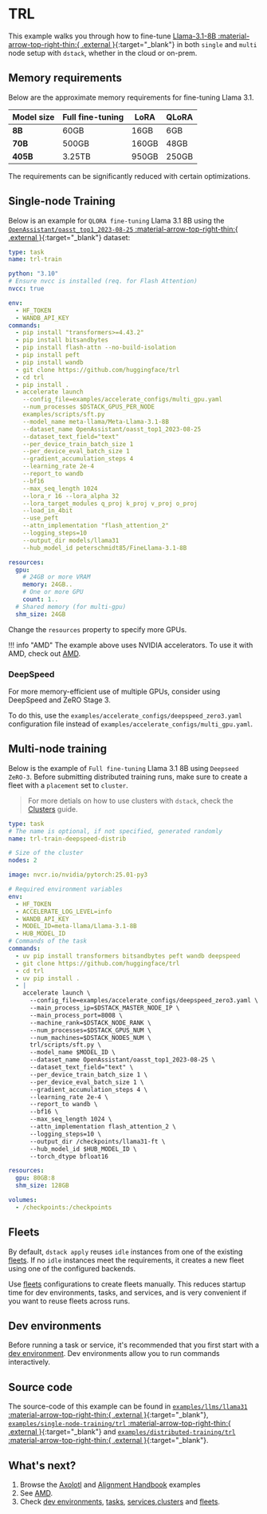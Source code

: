 # TRL

This example walks you through how to fine-tune [Llama-3.1-8B :material-arrow-top-right-thin:{ .external }](https://huggingface.co/meta-llama/Llama-3.1-8B){:target="_blank"} in both `single` and `multi` node setup with `dstack`, whether in the cloud or
on-prem.

## Memory requirements

Below are the approximate memory requirements for fine-tuning Llama 3.1.

| Model size | Full fine-tuning | LoRA  | QLoRA |
|------------|------------------|-------|-------|
| **8B**     | 60GB             | 16GB  | 6GB   |
| **70B**    | 500GB            | 160GB | 48GB  |
| **405B**   | 3.25TB           | 950GB | 250GB |

The requirements can be significantly reduced with certain optimizations.

## Single-node Training

Below is an example for `QLORA fine-tuning` Llama 3.1 8B using
the [`OpenAssistant/oasst_top1_2023-08-25` :material-arrow-top-right-thin:{ .external }](https://huggingface.co/datasets/OpenAssistant/oasst_top1_2023-08-25){:target="_blank"}
dataset:

<div editor-title="examples/single-node-training/trl/train.dstack.yml"> 

```yaml
type: task
name: trl-train

python: "3.10"
# Ensure nvcc is installed (req. for Flash Attention) 
nvcc: true

env:
  - HF_TOKEN
  - WANDB_API_KEY
commands:
  - pip install "transformers>=4.43.2"
  - pip install bitsandbytes
  - pip install flash-attn --no-build-isolation
  - pip install peft
  - pip install wandb
  - git clone https://github.com/huggingface/trl
  - cd trl
  - pip install .
  - accelerate launch
    --config_file=examples/accelerate_configs/multi_gpu.yaml
    --num_processes $DSTACK_GPUS_PER_NODE 
    examples/scripts/sft.py
    --model_name meta-llama/Meta-Llama-3.1-8B
    --dataset_name OpenAssistant/oasst_top1_2023-08-25
    --dataset_text_field="text"
    --per_device_train_batch_size 1
    --per_device_eval_batch_size 1
    --gradient_accumulation_steps 4
    --learning_rate 2e-4
    --report_to wandb
    --bf16
    --max_seq_length 1024
    --lora_r 16 --lora_alpha 32
    --lora_target_modules q_proj k_proj v_proj o_proj
    --load_in_4bit
    --use_peft
    --attn_implementation "flash_attention_2"
    --logging_steps=10
    --output_dir models/llama31
    --hub_model_id peterschmidt85/FineLlama-3.1-8B

resources:
  gpu:
    # 24GB or more VRAM
    memory: 24GB..
    # One or more GPU
    count: 1..
  # Shared memory (for multi-gpu)
  shm_size: 24GB
```

</div>

Change the `resources` property to specify more GPUs.

!!! info "AMD"
    The example above uses NVIDIA accelerators. To use it with AMD, check out [AMD](https://dstack.ai/examples/accelerators/amd#trl).

### DeepSpeed

For more memory-efficient use of multiple GPUs, consider using DeepSpeed and ZeRO Stage 3.

To do this, use the `examples/accelerate_configs/deepspeed_zero3.yaml` configuration file instead of 
`examples/accelerate_configs/multi_gpu.yaml`.

## Multi-node training

Below is the example of `Full fine-tuning` Llama 3.1 8B using `Deepseed ZeRO-3`. Before submitting distributed training runs, make sure to create a fleet with a `placement` set to `cluster`.

> For more detials on how to use clusters with `dstack`, check the [Clusters](https://dstack.ai/docs/guides/clusters) guide.

<div editor-title="examples/distributed-training/trl/deepspeed.dstack.yml">

```yaml
type: task
# The name is optional, if not specified, generated randomly
name: trl-train-deepspeed-distrib

# Size of the cluster
nodes: 2

image: nvcr.io/nvidia/pytorch:25.01-py3

# Required environment variables
env:
  - HF_TOKEN
  - ACCELERATE_LOG_LEVEL=info
  - WANDB_API_KEY
  - MODEL_ID=meta-llama/Llama-3.1-8B
  - HUB_MODEL_ID
# Commands of the task
commands:
  - uv pip install transformers bitsandbytes peft wandb deepspeed
  - git clone https://github.com/huggingface/trl
  - cd trl
  - uv pip install .
  - |
    accelerate launch \
      --config_file=examples/accelerate_configs/deepspeed_zero3.yaml \
      --main_process_ip=$DSTACK_MASTER_NODE_IP \
      --main_process_port=8008 \
      --machine_rank=$DSTACK_NODE_RANK \
      --num_processes=$DSTACK_GPUS_NUM \
      --num_machines=$DSTACK_NODES_NUM \
      trl/scripts/sft.py \
      --model_name $MODEL_ID \
      --dataset_name OpenAssistant/oasst_top1_2023-08-25 \
      --dataset_text_field="text" \
      --per_device_train_batch_size 1 \
      --per_device_eval_batch_size 1 \
      --gradient_accumulation_steps 4 \
      --learning_rate 2e-4 \
      --report_to wandb \
      --bf16 \
      --max_seq_length 1024 \
      --attn_implementation flash_attention_2 \
      --logging_steps=10 \
      --output_dir /checkpoints/llama31-ft \
      --hub_model_id $HUB_MODEL_ID \
      --torch_dtype bfloat16

resources:
  gpu: 80GB:8
  shm_size: 128GB

volumes:
  - /checkpoints:/checkpoints
```

</div>

[//]: # (TODO: Find a better example for a multi-node training)

## Fleets

By default, `dstack apply` reuses `idle` instances from one of the existing [fleets](https://dstack.ai/docs/fleets).
If no `idle` instances meet the requirements, it creates a new fleet using one of the configured backends.

Use [fleets](https://dstack.ai/docs/fleets.md) configurations to create fleets manually. This reduces startup time for dev environments,
tasks, and services, and is very convenient if you want to reuse fleets across runs.

## Dev environments

Before running a task or service, it's recommended that you first start with
a [dev environment](https://dstack.ai/docs/dev-environments). Dev environments
allow you to run commands interactively.

## Source code

The source-code of this example can be found in 
[`examples/llms/llama31` :material-arrow-top-right-thin:{ .external }](https://github.com/dstackai/dstack/blob/master/examples/llms/llama31){:target="_blank"}, [`examples/single-node-training/trl` :material-arrow-top-right-thin:{ .external }](https://github.com/dstackai/dstack/blob/master/examples/single-node-training/trl){:target="_blank"} and [`examples/distributed-training/trl` :material-arrow-top-right-thin:{ .external }](https://github.com/dstackai/dstack/blob/master/examples/distributed-training/trl){:target="_blank"}.

## What's next?

1. Browse the [Axolotl](https://dstack.ai/docs/examples/single-node-training/axolotl) 
   and [Alignment Handbook](https://dstack.ai/docs/examples/single-node-training/alignment-handbook) examples
2. See [AMD](https://dstack.ai/examples/accelerators/amd#axolotl). 
3. Check [dev environments](https://dstack.ai/docs/dev-environments), [tasks](https://dstack.ai/docs/tasks), 
   [services](https://dstack.ai/docs/services),[clusters](https://dstack.ai/docs/guides/clusters) and [fleets](https://dstack.ai/docs/fleets).
